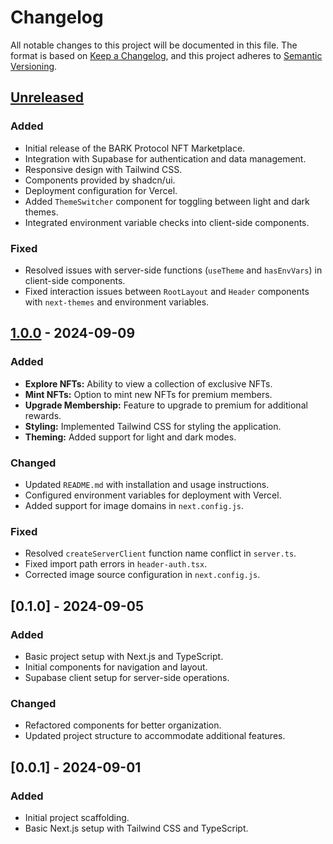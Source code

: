 # Changelog

All notable changes to this project will be documented in this file. The format is based on [Keep a Changelog](https://keepachangelog.com/en/1.0.0/), and this project adheres to [Semantic Versioning](https://semver.org/spec/v2.0.0.html).

## [Unreleased]

### Added
- Initial release of the BARK Protocol NFT Marketplace.
- Integration with Supabase for authentication and data management.
- Responsive design with Tailwind CSS.
- Components provided by shadcn/ui.
- Deployment configuration for Vercel.
- Added `ThemeSwitcher` component for toggling between light and dark themes.
- Integrated environment variable checks into client-side components.

### Fixed
- Resolved issues with server-side functions (`useTheme` and `hasEnvVars`) in client-side components.
- Fixed interaction issues between `RootLayout` and `Header` components with `next-themes` and environment variables.

## [1.0.0] - 2024-09-09

### Added
- **Explore NFTs:** Ability to view a collection of exclusive NFTs.
- **Mint NFTs:** Option to mint new NFTs for premium members.
- **Upgrade Membership:** Feature to upgrade to premium for additional rewards.
- **Styling:** Implemented Tailwind CSS for styling the application.
- **Theming:** Added support for light and dark modes.

### Changed
- Updated `README.md` with installation and usage instructions.
- Configured environment variables for deployment with Vercel.
- Added support for image domains in `next.config.js`.

### Fixed
- Resolved `createServerClient` function name conflict in `server.ts`.
- Fixed import path errors in `header-auth.tsx`.
- Corrected image source configuration in `next.config.js`.

## [0.1.0] - 2024-09-05

### Added
- Basic project setup with Next.js and TypeScript.
- Initial components for navigation and layout.
- Supabase client setup for server-side operations.

### Changed
- Refactored components for better organization.
- Updated project structure to accommodate additional features.

## [0.0.1] - 2024-09-01

### Added
- Initial project scaffolding.
- Basic Next.js setup with Tailwind CSS and TypeScript.

[Unreleased]: https://github.com/your-username/nft-marketplace/compare/v1.0.0...HEAD
[1.0.0]: https://github.com/your-username/nft-marketplace/releases/tag/v1.0.0
